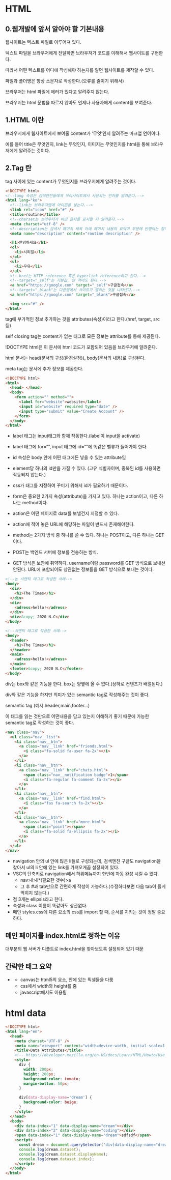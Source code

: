 # HTML

## 0.웹개발에 앞서 알아야 할 기본내용

웹사이트는 텍스트 파일로 이루어져 있다.

텍스트 파일을 브라우저에게 전달하면 브라우저가 코드를 이해해서 웹사이트를 구현한다.

따라서 어떤 텍스트를 어디에 작성해야 하는지를 알면 웹사이트를 제작할 수 있다.

파일과 폴더명은 항상 소문자로 작성한다.(오류를 줄이기 위해서)

브라우저는 html 파일에 에러가 있다고 알려주지 않는다.

브라우저는 html 문법을 따르지 않아도 언제나 사용자에게 content를 보여준다.

## 1.HTML 이란

브라우저에게 웹사이트에서 보여줄 content가 ‘무엇’인지 알려주는 마크업 언어이다.

예를 들어 title은 무엇인지, link는 무엇인지, 이미지는 무엇인지를 html을 통해 브라우저에게 알려주는 것이다.

## 2.Tag 란

tag 사이에 있는 content가 무엇인지를 브라우저에게 알려주는 것이다.

```html
<!DOCTYPE html>
<!--lang 속성은 검색엔진들에게 우리사이트에서 사용되는 언어를 알려준다.-->
<html lang="ko">
  <!--link는 브라우저탭에 아이콘을 넣는다.-->
  <link rel="icon" href="#" />
  <title>routine</title>
  <!--charset는 브라우저가 어떤 글자를 표시할 지 알려준다.-->
  <meta charset="utf-8" />
  <!--description는 검색시 페이지 제목 아래 페이지 내용의 요약이 부분에 반영되는 항목이다.-->
  <meta name="description" content="routine description" />

  <h1>안녕하세요</h1>
  <ol>
    <li>시리얼</li>
  </ol>
  <ul>
    <li>우유</li>
  </ul>
  <!--href는 HTTP reference 혹은 hyperlink reference라고 한다.-->
  <!--target="_self"는 기본값. 안 적어도 된다.-->
  <a href="https://google.com" target="_self">구글접속</a>
  <!--target="_blank"는 다른탭에서 사이트가 열리는 것을 나타낸다.-->
  <a href="https://google.com" target="_blank">구글접속</a>

  <img src="#" />
</html>
```

tag에 부가적인 정보 추가하는 것을 attributes(속성)이라고 한다.(href, target, src 등)

self closing tag는 content가 없는 태그로 모든 정보는 attribute를 통해 제공된다.

!DOCTYPE html은 이 문서에 html 코드가 포함되어 있음을 브라우저에 알려준다.

html 문서는 head(문서의 구성(환경설정)), body(문서의 내용)로 구성된다.

meta tag는 문서에 추가 정보를 제공한다.

```html
<!DOCTYPE html>
<html>
  <head> </head>
  <body>
    <form action="" method="">
      <label for="website">website</label>
      <input id="website" required type="date" />
      <input type="submit" value="Create Account" />
    </form>
  </body>
</html>
```

- label 태그는 input태그와 함께 작동한다.(label이 input을 activate)

- label 태그에 for=“”, input 태그에 id=“”에 똑같은 벨류가 들어가야 한다.

- id 속성은 body 안에 어떤 태그에든 넣을 수 있는 attribute임

- element당 하나의 id만을 가질 수 있다. (고유 식별자이며, 중복된 id를 사용하면 작동되지 않는다.)

- css가 태그를 지정하여 꾸미기 위해서 id가 필요하기 때문이다.

- form은 중요한 2가지 속성(attribute)을 가지고 있다. 하나는 action이고, 다른 하나는 method이다.
- action은 어떤 페이지로 data를 보낼건지 지정할 수 있다.
- action에 적어 놓은 URL에 해당하는 파일이 반드시 존재해야한다.
- method는 2가지 방식 중 하나를 쓸 수 있다. 하나는 POST이고, 다른 하나는 GET이다.
- POST는 백엔드 서버에 정보를 전송하는 방식.
- GET 방식은 보안에 취약하다. username이랑 password를 GET 방식으로 보내선 안된다. URL에 포함되어도 상관없는 정보들을 GET 방식으로 보내는 것이다.

```html
<!--논 시맨틱 태그로 작성한 사례-->
<body>
  <div>
    <h1>The Times</h1>
  </div>
  <div>
    <adress>hello!</adress>
  </div>
  <div>&copy; 2020 N.C</div>
</body>
```

```html
<!--시맨틱 태그로 작성한 사례-->
<body>
  <header>
    <h1>The Times</h1>
  </header>
  <main>
    <adress>hello!</adress>
  </main>
  <footer>&copy; 2020 N.C</footer>
</body>
```

div는 box와 같은 기능을 한다. box는 양옆에 올 수 없다.(상하로 컨텐츠가 배열된다.)

div와 같은 기능을 하지만 의미가 있는 semantic tag로 작성해주는 것이 좋다.

semantic tag (예시.header,main,footer...)

이 태그를 읽는 것만으로 어떤내용을 담고 있는지 이해하기 좋기 때문에 가능한 semantic tag로 작성하는 것이 좋다.

```html
<nav class="nav">
  <ul class="nav__list">
    <li class="nav__btn">
      <a class="nav__link" href="friends.html">
        <i class="fa-solid fa-user fa-2x"></i>
      </a>
    </li>
    <li class="nav__btn">
      <a class="nav__link" href="chats.html">
        <span class="nav__notification badge">1</span>
        <i class="fa-regular fa-comment fa-2x"></i>
      </a>
    </li>
    <li class="nav__btn">
      <a class="nav__link" href="find.html">
        <i class="fas fa-search fa-2x"></i>
      </a>
    </li>
    <li class="nav__btn">
      <a class="nav__link" href="more.html">
        <span class="point"></span>
        <i class="fa-solid fa-ellipsis fa-2x"></i>
      </a>
    </li>
  </ul>
</nav>
```

- navigation 안의 ul 안에 많은 li들로 구성되는데, 검색엔진 구글도 navigation을 찾아서 ul의 li 안에 있는 link를 가져오게끔 설정되어 있다.
- VSC의 단축키로 navigation에서 하위메뉴까지 한번에 자동 완성 시킬 수 있다.
  - nav>il>li\*(필요한 갯수)>a
  - 그 후 #과 tab만으로 간편하게 작성이 가능하다.(수정하다보면 다음 tab이 옳게 먹히지 않는다.)
- 점 3개는 ellipsis라고 한다.
- 속성과 class 이름이 똑같아도 상관없다.
- 메인 styles.css에 다른 요소의 css를 import 할 때, 순서를 지키는 것이 정말 중요하다.

## 메인 페이지를 index.html로 정하는 이유

대부분의 웹 서버가 디폴트로 index.html을 찾아보도록 설정되어 있기 때문

## 간략한 태그 요약

- <canvas></canvas>
  - canvas는 html5의 요소, 안에 있는 픽셀들을 다룸
  - css에서 width와 height를 줌
  - javascript에서도 이용됨

# html data

```html
<!DOCTYPE html>
<html lang="en">
  <head>
    <meta charset="UTF-8" />
    <meta name="viewport" content="width=device-width, initial-scale=1.0" />
    <title>Data Attributes</title>
    <!-- https://developer.mozilla.org/en-US/docs/Learn/HTML/Howto/Use_data_attributes -->
    <style>
      div {
        width: 200px;
        height: 200px;
        background-color: tomato;
        margin-bottom: 50px;
      }

      div[data-display-name='dream'] {
        background-color: beige;
      }
    </style>
  </head>
  <body>
    <div data-index="1" data-display-name="dream"></div>
    <div data-index="2" data-display-name="coding"></div>
    <span data-index="1" data-display-name="dream">sdfsdf</span>
    <script>
      const dream = document.querySelector('div[data-display-name="dream"]');
      console.log(dream.dataset);
      console.log(dream.dataset.displayName);
      console.log(dream.dataset.index);
    </script>
  </body>
</html>
```
